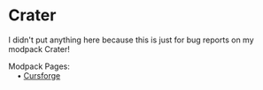 # Crater
I didn't put anything here because this is just for bug reports on my modpack Crater!

Modpack Pages:\
&nbsp;&nbsp;&nbsp;&nbsp;• [Cursforge](https://www.curseforge.com/minecraft/modpacks/crater)
